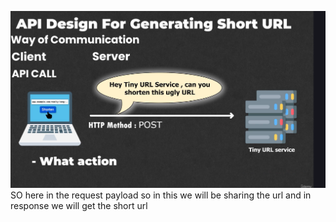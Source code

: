 ![alt text](image.png)
SO here in the request payload so in this we will be sharing the url and in response we will get the short url 